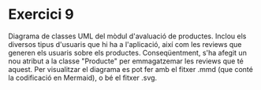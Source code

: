 # Exercici 9

Diagrama de classes UML del mòdul d'avaluació de productes. Inclou els diversos tipus d'usuaris que hi ha a l'aplicació, així com les reviews que generen els usuaris sobre els productes. Conseqüentment, s'ha afegit un nou atribut a la classe "Producte" per emmagatzemar les reviews que té aquest.
Per visualitzar el diagrama es pot fer amb el fitxer .mmd (que conté la codificació en Mermaid), o bé el fitxer .svg. 
